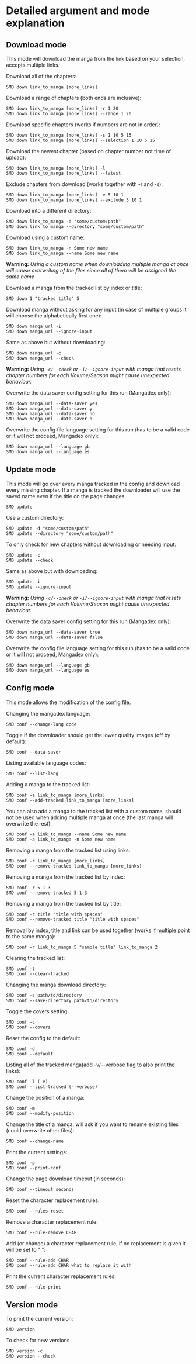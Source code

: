 # Detailed argument and mode explanation

## Download mode
This mode will download the manga from the link based on your selection, accepts multiple links.

Download all of the chapters:

```
SMD down link_to_manga [more_links]
```

Download a range of chapters (both ends are inclusive):

```
SMD down link_to_manga [more_links] -r 1 20
SMD down link_to_manga [more_links] --range 1 20
```

Download specific chapters (works if numbers are not in order):

```
SMD down link_to_manga [more_links] -s 1 10 5 15
SMD down link_to_manga [more_links] --selection 1 10 5 15
```

Download the newest chapter (based on chapter number not time of upload):

```
SMD down link_to_manga [more_links] -l
SMD down link_to_manga [more_links] --latest
```

Exclude chapters from download (works together with -r and -s):

```
SMD down link_to_manga [more_links] -e 5 10 1
SMD down link_to_manga [more_links] --exclude 5 10 1
```

Download into a different directory:
```
SMD down link_to_manga -d "some/custom/path"
SMD down link_to_manga --directory "some/custom/path"
```

Download using a custom name:
```
SMD down link_to_manga -n Some new name
SMD down link_to_manga --name Some new name
```
**Warning:**
*Using a custom name when downloading multiple manga at once will cause overwriting of the files since all of them will be assigned the same name*

Download a manga from the tracked list by index or title:
```
SMD down 1 "tracked title" 5
```

Download manga without asking for any input (in case of multiple groups it will choose the alphabetically first one):
```
SMD down manga_url -i
SMD down manga_url --ignore-input
```

Same as above but without downloading:
```
SMD down manga_url -c
SMD down manga_url --check
```

**Warning:**
*Using `-c/--check` or `-i/--ignore-input` with manga that resets chapter numbers for each Volume/Season might cause unexpected behaviour.*

Overwrite the data saver config setting for this run (Mangadex only):
```
SMD down manga_url --data-saver yes
SMD down manga_url --data-saver y
SMD down manga_url --data-saver no
SMD down manga_url --data-saver n
```

Overwrite the config file language setting for this run (has to be a valid code or it will not proceed, Mangadex only):
```
SMD down manga_url --language gb
SMD down manga_url --language es
```

## Update mode
This mode will go over every manga tracked in the config and download every missing chapter. If a manga is tracked the downloader will use the saved name even if the title on the page changes.

```
SMD update
```

Use a custom directory:
```
SMD update -d "some/custom/path"
SMD update --directory "some/custom/path"
```

To only check for new chapters without downloading or needing input:
```
SMD update -c
SMD update --check
```

Same as above but with downloading:
```
SMD update -i
SMD update --ignore-input
```

**Warning:**
*Using `-c/--check` or `-i/--ignore-input` with manga that resets chapter numbers for each Volume/Season might cause unexpected behaviour.*

Overwrite the data saver config setting for this run (Mangadex only):
```
SMD down manga_url --data-saver true
SMD down manga_url --data-saver false
```

Overwrite the config file language setting for this run (has to be a valid code or it will not proceed, Mangadex only):
```
SMD down manga_url --language gb
SMD down manga_url --language es
```

## Config mode
This mode allows the modification of the config file.

Changing the mangadex language:
```
SMD conf --change-lang code
```

Toggle if the downloader should get the lower quality images (off by default):
```
SMD conf --data-saver
```

Listing available language codes:
```
SMD conf --list-lang
```

Adding a manga to the tracked list:
```
SMD conf -a link_to_manga [more_links]
SMD conf --add-tracked link_to_manga [more_links]
```

You can also add a manga to the tracked list with a custom name, should not be used when adding multiple manga at once (the last manga will overwrite the rest):
```
SMD conf -a link_to_manga --name Some new name
SMD conf -a link_to_manga -n Some new name
```

Removing a manga from the tracked list using links:
```
SMD conf -r link_to_manga [more_links]
SMD conf --remove-tracked link_to_manga [more_links]
```

Removing a manga from the tracked list by index:
```
SMD conf -r 5 1 3
SMD conf --remove-tracked 5 1 3
```

Removing a manga from the tracked list by title:
```
SMD conf -r title "title with spaces"
SMD conf --remove-tracked title "title with spaces"
```

Removal by index, title and link can be used together (works if multiple point to the same manga):
```
SMD conf -r link_to_manga 5 "sample title" link_to_manga 2
```

Clearing the tracked list:
```
SMD conf -t
SMD conf --clear-tracked
```

Changing the manga download directory:
```
SMD conf -s path/to/directory
SMD conf --save-directory path/to/directory
```

Toggle the covers setting:
```
SMD conf -c
SMD conf --covers
```

Reset the config to the default:
```
SMD conf -d
SMD conf --default
```

Listing all of the tracked manga(add -v/--verbose flag to also print the links):
```
SMD conf -l (-v)
SMD conf --list-tracked (--verbose)
```

Change the position of a manga:
```
SMD conf -m
SMD conf --modify-position
```

Change the title of a manga, will ask if you want to rename existing files (could overwrite other files):
```
SMD conf --change-name
```

Print the current settings:
```
SMD conf -p
SMD conf --print-conf
```

Change the page download timeout (in seconds):
```
SMD conf --timeout seconds
```

Reset the character replacement rules:
```
SMD conf --rules-reset
```

Remove a character replacement rule:
```
SMD conf --rule-remove CHAR
```

Add (or change) a character replacement rule, if no replacement is given it will be set to " ":
```
SMD conf --rule-add CHAR
SMD conf --rule-add CHAR what to replace it with
```

Print the current character replacement rules:
```
SMD conf --rule-print
```


## Version mode
To print the current version:
```
SMD version
```

To check for new versions
```
SMD version -c
SMD version --check
```
